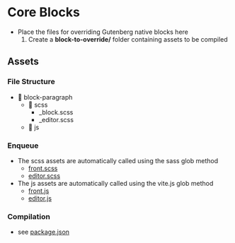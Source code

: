 # Core Blocks

- Place the files for overriding Gutenberg native blocks here
  1. Create a **block-to-override/** folder containing assets to be compiled

## Assets

### File Structure

- 📂 block-paragraph
  - 📂 scss
    - \_block.scss
    - \_editor.scss
  - 📂 js

### Enqueue

- The scss assets are automatically called using the sass glob method
  - [front.scss](../../assets/styles/front.scss)
  - [editor.scss](../../assets/styles/editor.scss)
- The js assets are automatically called using the vite.js glob method
  - [front.js](../../assets/scripts/front.js)
  - [editor.js](../../assets/scripts/editor.js)

### Compilation

- see [package.json](../../package.json)
